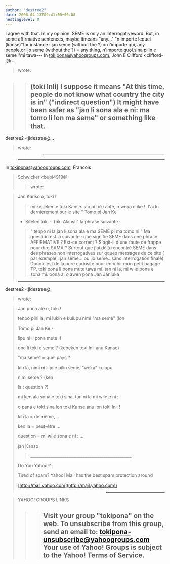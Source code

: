 ```yaml
---
author: "destree2"
date: 2006-04-13T09:41:00+00:00
nestinglevel: 0
---
```

I agree with that. In my opinion, SEME is only an interrogativeword. But, in some affirmative sentences, maybe itmeans "any..." "n'importe lequel (kanse)"for instance : jan seme (without the ?) = n'importe qui, any people,or ijo seme (without the ?) = any thing, n'importe quoi.sina pilin e seme ?mi tawa---
 In [tokipona@yahoogroups.com](mailto://tokipona@yahoogroups.com), John E Clifford <clifford-j@...
>wrote:

>> (toki Inli) I suppose it means "At this time,
> people do not know what country the city is in"
> ("indirect question") It might have been safer as
>> "jan li sona ala e ni: ma tomo li lon ma seme" or
> something like that.
>> ---
 destree2 <jldestree@...
> wrote:

>>> ---------------------------------

> ---
 In [tokipona@yahoogroups.com](mailto://tokipona@yahoogroups.com), Francois
> Schwicker <bubi4919@
>> wrote:

> 
>Jan Kanso o, toki !
>> mi kepeken e toki Kanse. jan pi toki ante, o weka
> e ike !
>> J'ai lu dernièrement sur le site " Tomo pi Jan Ke
> - Sitelen toki -
> Toki Alansi
>" la phrase suivante :
>> " tenpo ni la jan li sona ala e ma SEME pi ma
> tomo ni "
>> Ma question est la suivante : que signifie SEME
> dans une phrase
> AFFIRMATIVE ?
>> Est-ce correct ? S'agit-il d'une faute de frappe
> pour dire SAMA ?
>> Surtout que j'ai déjà rencontré SEME dans des
> phrases non
> interrogatives sur qques messages de ce site (
> par exemple : jan
> seme... ou ijo seme...sans interrogation finale)
>> Donc c'est de la pure curiosité pour enrichir
> mon petit bagage TP.
>> toki pona li pona mute tawa mi. tan ni la, mi
> wile pona e sona mi.
>> pona a.
>> o awen pona
>> Jan Janluka
>>>>>>>>>> 
>> 
> ---
 destree2 <jldestree@
> wrote:

> 
>> 
> 
>> 
> 
> Jan pona ale o, toki !
> 
> 
>> 
> 
> tenpo pini la, mi lukin e kulupu nimi "ma
> seme" (lon
> 
> 
> Tomo pi Jan Ke -
> 
> 
> lipu ni li pona mute !)
> 
> 
> ona li toki e seme ? (kepeken toki Inli anu
> Kanse)
> 
>> 
> "ma seme" = quel pays ?
> 
>> 
>> 
> 
> kin la, nimi ni li jo e pilin seme, "weka"
> kulupu
> 
> 
> nimi seme ? (ken
> 
> 
> la : question ?)
> 
>> 
> mi ken ala sona e toki sina. tan ni la mi wile
> e ni :
> 
> o pana e toki sina lon toki Kanse anu lon toki
> Inli !
> 
>> 
> kin la = de même, ...
> 
>> 
> ken la = peut-être ...
> 
>> 
> question = mi wile sona e ni : ...
> 
>> 
> jan Kanso
> 
>> 
>> 
>> 
>> 
>> \_\_\_\_\_\_\_\_\_\_\_\_\_\_\_\_\_\_\_\_\_\_\_\_\_\_\_\_\_\_\_\_\_\_\_\_\_\_\_\_\_\_\_\_\_\_\_\_\_\_
> 
> Do You Yahoo!?
> 
> Tired of spam? Yahoo! Mail has the best spam
> protection around
> 
> [http://mail.yahoo.com](http://mail.yahoo.com)\
> 
>>>>>>>> ---------------------------------

> YAHOO! GROUPS LINKS
>>> Visit your group "tokipona" on the web.
>> To unsubscribe from this group, send an email
> to:
> [tokipona-unsubscribe@yahoogroups.com](mailto://tokipona-unsubscribe@yahoogroups.com)\
>> Your use of Yahoo! Groups is subject to the
> Yahoo! Terms of Service.
>>> ---------------------------------

>